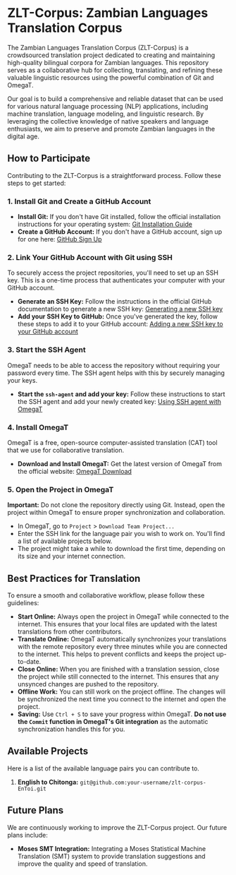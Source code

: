 # ZLT-Corpus: Zambian Languages Translation Corpus

The Zambian Languages Translation Corpus (ZLT-Corpus) is a crowdsourced translation project dedicated to creating and maintaining high-quality bilingual corpora for Zambian languages. This repository serves as a collaborative hub for collecting, translating, and refining these valuable linguistic resources using the powerful combination of Git and OmegaT.

Our goal is to build a comprehensive and reliable dataset that can be used for various natural language processing (NLP) applications, including machine translation, language modeling, and linguistic research. By leveraging the collective knowledge of native speakers and language enthusiasts, we aim to preserve and promote Zambian languages in the digital age.

## How to Participate

Contributing to the ZLT-Corpus is a straightforward process. Follow these steps to get started:

### 1. Install Git and Create a GitHub Account

* **Install Git:** If you don't have Git installed, follow the official installation instructions for your operating system: [Git Installation Guide](https://git-scm.com/book/en/v2/Getting-Started-Installing-Git)
* **Create a GitHub Account:** If you don't have a GitHub account, sign up for one here: [GitHub Sign Up](https://github.com/join)

### 2. Link Your GitHub Account with Git using SSH

To securely access the project repositories, you'll need to set up an SSH key. This is a one-time process that authenticates your computer with your GitHub account.

* **Generate an SSH Key:** Follow the instructions in the official GitHub documentation to generate a new SSH key: [Generating a new SSH key](https://docs.github.com/en/authentication/connecting-to-github-with-ssh/generating-a-new-ssh-key-and-adding-it-to-the-ssh-agent)
* **Add your SSH Key to GitHub:** Once you've generated the key, follow these steps to add it to your GitHub account: [Adding a new SSH key to your GitHub account](https://docs.github.com/en/authentication/connecting-to-github-with-ssh/adding-a-new-ssh-key-to-your-github-account)

### 3. Start the SSH Agent

OmegaT needs to be able to access the repository without requiring your password every time. The SSH agent helps with this by securely managing your keys.

* **Start the `ssh-agent` and add your key:** Follow these instructions to start the SSH agent and add your newly created key: [Using SSH agent with OmegaT](https://omegat.org/documentation/wiki/SSH_agent_and_OmegaT)

### 4. Install OmegaT

OmegaT is a free, open-source computer-assisted translation (CAT) tool that we use for collaborative translation.

* **Download and Install OmegaT:** Get the latest version of OmegaT from the official website: [OmegaT Download](https://omegat.org/en/downloads)

### 5. Open the Project in OmegaT

**Important:** Do not clone the repository directly using Git. Instead, open the project within OmegaT to ensure proper synchronization and collaboration.

* In OmegaT, go to `Project` > `Download Team Project...`
* Enter the SSH link for the language pair you wish to work on. You'll find a list of available projects below.
* The project might take a while to download the first time, depending on its size and your internet connection.

## Best Practices for Translation

To ensure a smooth and collaborative workflow, please follow these guidelines:

* **Start Online:** Always open the project in OmegaT while connected to the internet. This ensures that your local files are updated with the latest translations from other contributors.
* **Translate Online:** OmegaT automatically synchronizes your translations with the remote repository every three minutes while you are connected to the internet. This helps to prevent conflicts and keeps the project up-to-date.
* **Close Online:** When you are finished with a translation session, close the project while still connected to the internet. This ensures that any unsynced changes are pushed to the repository.
* **Offline Work:** You can still work on the project offline. The changes will be synchronized the next time you connect to the internet and open the project.
* **Saving:** Use `Ctrl + S` to save your progress within OmegaT. **Do not use the `Commit` function in OmegaT's Git integration** as the automatic synchronization handles this for you.

## Available Projects

Here is a list of the available language pairs you can contribute to.

1.  **English to Chitonga:** `git@github.com:your-username/zlt-corpus-EnToi.git`

## Future Plans

We are continuously working to improve the ZLT-Corpus project. Our future plans include:

* **Moses SMT Integration:** Integrating a Moses Statistical Machine Translation (SMT) system to provide translation suggestions and improve the quality and speed of translation.

